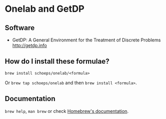 # Onelab and GetDP 

## Software
* GetDP: A General Environment for the Treatment of Discrete Problems http://getdp.info

## How do I install these formulae?
`brew install schoeps/onelab/<formula>`

Or `brew tap schoeps/onelab` and then `brew install <formula>`.

## Documentation
`brew help`, `man brew` or check [Homebrew's documentation](https://docs.brew.sh).
